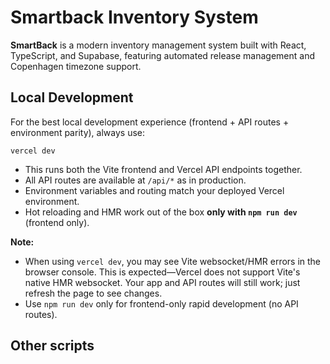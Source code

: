 # Smartback Inventory System

**SmartBack** is a modern inventory management system built with React, TypeScript, and Supabase, featuring automated release management and Copenhagen timezone support.

## Local Development

For the best local development experience (frontend + API routes + environment parity), always use:

```
vercel dev
```

- This runs both the Vite frontend and Vercel API endpoints together.
- All API routes are available at `/api/*` as in production.
- Environment variables and routing match your deployed Vercel environment.
- Hot reloading and HMR work out of the box **only with `npm run dev`** (frontend only).

**Note:**
- When using `vercel dev`, you may see Vite websocket/HMR errors in the browser console. This is expected—Vercel does not support Vite's native HMR websocket. Your app and API routes will still work; just refresh the page to see changes.
- Use `npm run dev` only for frontend-only rapid development (no API routes).

## Other scripts